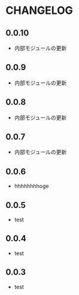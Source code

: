 # CHANGELOG

## 0.0.10
* 内部モジュールの更新

## 0.0.9
* 内部モジュールの更新

## 0.0.8
* 内部モジュールの更新

## 0.0.7
* 内部モジュールの更新

## 0.0.6
* hhhhhhhhoge

## 0.0.5
- test

## 0.0.4
- test

## 0.0.3
- test